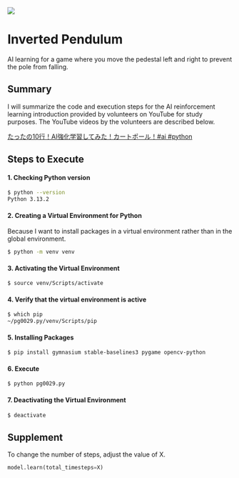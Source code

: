![](https://img.shields.io/badge/study-8A2BE2)  

# Inverted Pendulum

AI learning for a game where you move the pedestal left and right to prevent the pole from falling.

## Summary

I will summarize the code and execution steps for the AI reinforcement learning introduction provided by volunteers on YouTube for study purposes. 
The YouTube videos by the volunteers are described below.

[たったの10行！AI強化学習してみた！カートポール！#ai #python](https://www.youtube.com/shorts/nupxtLfLX7s)

## Steps to Execute

#### 1. Checking Python version

```bash
$ python --version
Python 3.13.2
```

#### 2. Creating a Virtual Environment for Python

Because I want to install packages in a virtual environment rather than in the global environment.

```bash
$ python -m venv venv
```

#### 3. Activating the Virtual Environment

```bash
$ source venv/Scripts/activate
```

#### 4. Verify that the virtual environment is active

```bash
$ which pip
~/pg0029.py/venv/Scripts/pip
```

#### 5. Installing Packages

```bash
$ pip install gymnasium stable-baselines3 pygame opencv-python
```

#### 6. Execute

```bash
$ python pg0029.py
```

#### 7. Deactivating the Virtual Environment

```bash
$ deactivate
```

## Supplement

To change the number of steps, adjust the value of X.

```py
model.learn(total_timesteps=X)
```
